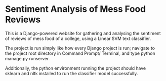 # Sentiment Analysis of Mess Food Reviews
This is a Django-powered website for gathering and analysing the sentiment of reviews of mess food of a college, using a Linear SVM text classifier.

The project is run simply like how every Django project is run; navigate to the project root directory in Command Prompt/ Terminal, and type python manage.py runserver.

Additionally, the python environment running the project should have sklearn and nltk installed to run the classifier model successfully.
